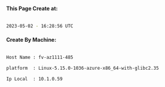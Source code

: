 
   
#### This Page Create at:

```bash

2023-05-02 - 16:28:56 UTC

```

#### Create By Machine:

```bash

Host Name : fv-az1111-485

platform  : Linux-5.15.0-1036-azure-x86_64-with-glibc2.35

Ip Local  : 10.1.0.59

```

